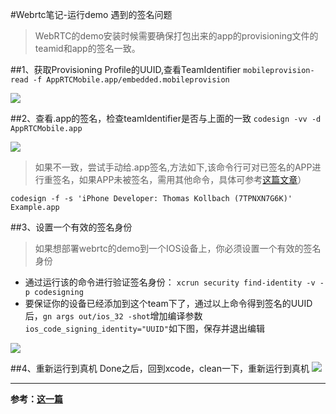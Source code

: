 #Webrtc笔记-运行demo 遇到的签名问题
>WebRTC的demo安装时候需要确保打包出来的app的provisioning文件的teamid和app的签名一致。

##1、获取Provisioning Profile的UUID,查看TeamIdentifier
`mobileprovision-read -f AppRTCMobile.app/embedded.mobileprovision`

![](http://upload-images.jianshu.io/upload_images/1528347-afbcf4b9a41be6a4.png?imageMogr2/auto-orient/strip%7CimageView2/2/w/1240)



##2、查看.app的签名，检查teamIdentifier是否与上面的一致
`codesign -vv -d AppRTCMobile.app`

![](http://upload-images.jianshu.io/upload_images/1528347-e25fdc881b8fe633.png?imageMogr2/auto-orient/strip%7CimageView2/2/w/1240)


>如果不一致，尝试手动给.app签名,方法如下,该命令行可对已签名的APP进行重签名，如果APP未被签名，需用其他命令，具体可参考[这篇文章](http://www.cocoachina.com/ios/20141017/9949.html)）

`codesign -f -s 'iPhone Developer: Thomas Kollbach (7TPNXN7G6K)' Example.app`
    

##3、设置一个有效的签名身份
>如果想部署webrtc的demo到一个IOS设备上，你必须设置一个有效的签名身份

* 通过运行该的命令进行验证签名身份：
`xcrun security find-identity -v -p codesigning`
* 要保证你的设备已经添加到这个team下了，通过以上命令得到签名的UUID后，`gn args out/ios_32 -shot`增加编译参数`ios_code_signing_identity="UUID"`如下图，保存并退出编辑

![](http://upload-images.jianshu.io/upload_images/1528347-5b27e901fbc8fa34.png?imageMogr2/auto-orient/strip%7CimageView2/2/w/1240)



##4、重新运行到真机
Done之后，回到xcode，clean一下，重新运行到真机
![](http://upload-images.jianshu.io/upload_images/1528347-c460acab6f4567b0.png?imageMogr2/auto-orient/strip%7CimageView2/2/w/1240)


-----
**参考：[这一篇](./webrtc的坑，刚刚开踩.md)**

